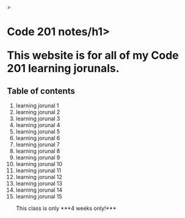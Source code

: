 <!DOCTYPE html>>

<h1>Code 201 notes/h1>

<p>This website is for all of my Code 201 learning jorunals.</p>

<h2> Table of contents</h2>

<ol>

<li>learning jorunal 1</li>

<li> learning jorunal 2</li>

<li> learning jorunal 3</li>

<li> learning jorunal 4</li>

<li> learning jorunal 5</li>

<li>learning jorunal 6</li>

<li>learning jorunal 7</li>

<li>learning jorunal 8</li>

<li>learning jorunal 9</li>

<li>learning jorunal 10</li>

<li>learning jorunal 11</li>

<li>learning jorunal 12</li>

<li>learning jorunal 13</li>

<li>learning jorunal 14</li>

<li>learning jorunal 15</li>

<p>This class is only ***4 weeks only!***</p>

</ol>
